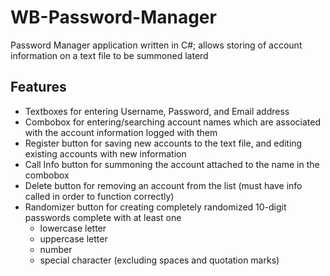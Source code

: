 # WB-Password-Manager
Password Manager application written in C#; allows storing of account information on a text file to be summoned laterd

## Features
- Textboxes for entering Username, Password, and Email address
- Combobox for entering/searching account names which are associated with the account information logged with them
- Register button for saving new accounts to the text file, and editing existing accounts with new information
- Call Info button for summoning the account attached to the name in the combobox
- Delete button for removing an account from the list (must have info called in order to function correctly)
- Randomizer button for creating completely randomized 10-digit passwords complete with at least one
  * lowercase letter
  * uppercase letter
  * number
  * special character (excluding spaces and quotation marks)
